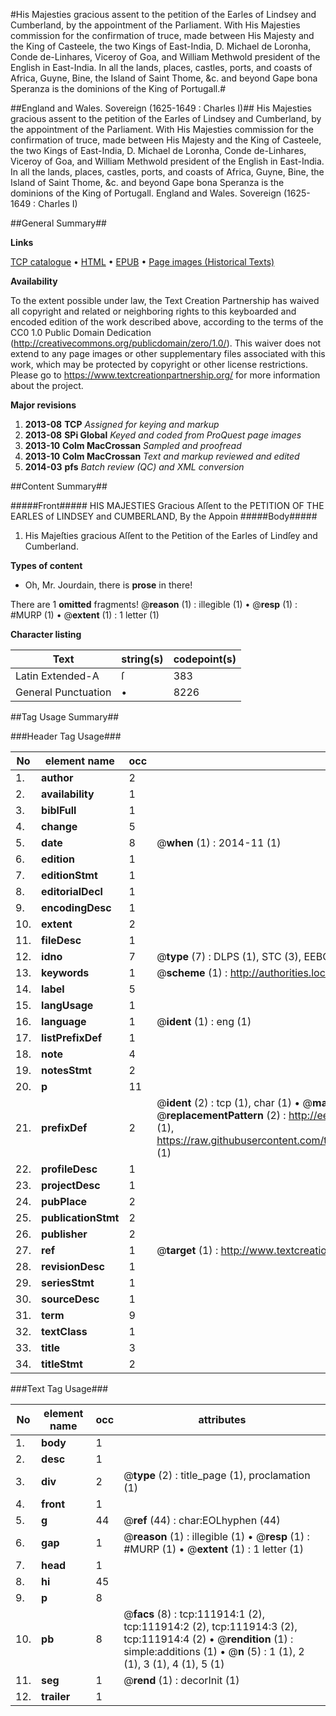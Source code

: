 #His Majesties gracious assent to the petition of the Earles of Lindsey and Cumberland, by the appointment of the Parliament. With His Majesties commission for the confirmation of truce, made between His Majesty and the King of Casteele, the two Kings of East-India, D. Michael de Loronha, Conde de-Linhares, Viceroy of Goa, and William Methwold president of the English in East-India. In all the lands, places, castles, ports, and coasts of Africa, Guyne, Bine, the Island of Saint Thome, &c. and beyond Gape bona Speranza is the dominions of the King of Portugall.#

##England and Wales. Sovereign (1625-1649 : Charles I)##
His Majesties gracious assent to the petition of the Earles of Lindsey and Cumberland, by the appointment of the Parliament. With His Majesties commission for the confirmation of truce, made between His Majesty and the King of Casteele, the two Kings of East-India, D. Michael de Loronha, Conde de-Linhares, Viceroy of Goa, and William Methwold president of the English in East-India. In all the lands, places, castles, ports, and coasts of Africa, Guyne, Bine, the Island of Saint Thome, &c. and beyond Gape bona Speranza is the dominions of the King of Portugall.
England and Wales. Sovereign (1625-1649 : Charles I)

##General Summary##

**Links**

[TCP catalogue](http://www.ota.ox.ac.uk/tcp/)  • 
[HTML](http://tei.it.ox.ac.uk/tcp/Texts-HTML/free/A78/A78796.html)  • 
[EPUB](http://tei.it.ox.ac.uk/tcp/Texts-EPUB/free/A78/A78796.epub) • 
[Page images (Historical Texts)](https://historicaltexts.jisc.ac.uk/eebo-99859815e)

**Availability**

To the extent possible under law, the Text Creation Partnership has waived all copyright and related or neighboring rights to this keyboarded and encoded edition of the work described above, according to the terms of the CC0 1.0 Public Domain Dedication (http://creativecommons.org/publicdomain/zero/1.0/). This waiver does not extend to any page images or other supplementary files associated with this work, which may be protected by copyright or other license restrictions. Please go to https://www.textcreationpartnership.org/ for more information about the project.

**Major revisions**

1. __2013-08__ __TCP__ *Assigned for keying and markup*
1. __2013-08__ __SPi Global__ *Keyed and coded from ProQuest page images*
1. __2013-10__ __Colm MacCrossan__ *Sampled and proofread*
1. __2013-10__ __Colm MacCrossan__ *Text and markup reviewed and edited*
1. __2014-03__ __pfs__ *Batch review (QC) and XML conversion*

##Content Summary##

#####Front#####
HIS MAJESTIES Gracious Aſſent to the PETITION OF THE EARLES of LINDSEY and CUMBERLAND, By the Appoin
#####Body#####

1. His Majeſties gracious Aſſent to the Petition of the Earles of Lindſey and Cumberland.

**Types of content**

  * Oh, Mr. Jourdain, there is **prose** in there!

There are 1 **omitted** fragments! 
 @__reason__ (1) : illegible (1)  •  @__resp__ (1) : #MURP (1)  •  @__extent__ (1) : 1 letter (1)

**Character listing**


|Text|string(s)|codepoint(s)|
|---|---|---|
|Latin Extended-A|ſ|383|
|General Punctuation|•|8226|

##Tag Usage Summary##

###Header Tag Usage###

|No|element name|occ|attributes|
|---|---|---|---|
|1.|__author__|2||
|2.|__availability__|1||
|3.|__biblFull__|1||
|4.|__change__|5||
|5.|__date__|8| @__when__ (1) : 2014-11 (1)|
|6.|__edition__|1||
|7.|__editionStmt__|1||
|8.|__editorialDecl__|1||
|9.|__encodingDesc__|1||
|10.|__extent__|2||
|11.|__fileDesc__|1||
|12.|__idno__|7| @__type__ (7) : DLPS (1), STC (3), EEBO-CITATION (1), PROQUEST (1), VID (1)|
|13.|__keywords__|1| @__scheme__ (1) : http://authorities.loc.gov/ (1)|
|14.|__label__|5||
|15.|__langUsage__|1||
|16.|__language__|1| @__ident__ (1) : eng (1)|
|17.|__listPrefixDef__|1||
|18.|__note__|4||
|19.|__notesStmt__|2||
|20.|__p__|11||
|21.|__prefixDef__|2| @__ident__ (2) : tcp (1), char (1)  •  @__matchPattern__ (2) : ([0-9\-]+):([0-9IVX]+) (1), (.+) (1)  •  @__replacementPattern__ (2) : http://eebo.chadwyck.com/downloadtiff?vid=$1&page=$2 (1), https://raw.githubusercontent.com/textcreationpartnership/Texts/master/tcpchars.xml#$1 (1)|
|22.|__profileDesc__|1||
|23.|__projectDesc__|1||
|24.|__pubPlace__|2||
|25.|__publicationStmt__|2||
|26.|__publisher__|2||
|27.|__ref__|1| @__target__ (1) : http://www.textcreationpartnership.org/docs/. (1)|
|28.|__revisionDesc__|1||
|29.|__seriesStmt__|1||
|30.|__sourceDesc__|1||
|31.|__term__|9||
|32.|__textClass__|1||
|33.|__title__|3||
|34.|__titleStmt__|2||


###Text Tag Usage###

|No|element name|occ|attributes|
|---|---|---|---|
|1.|__body__|1||
|2.|__desc__|1||
|3.|__div__|2| @__type__ (2) : title_page (1), proclamation (1)|
|4.|__front__|1||
|5.|__g__|44| @__ref__ (44) : char:EOLhyphen (44)|
|6.|__gap__|1| @__reason__ (1) : illegible (1)  •  @__resp__ (1) : #MURP (1)  •  @__extent__ (1) : 1 letter (1)|
|7.|__head__|1||
|8.|__hi__|45||
|9.|__p__|8||
|10.|__pb__|8| @__facs__ (8) : tcp:111914:1 (2), tcp:111914:2 (2), tcp:111914:3 (2), tcp:111914:4 (2)  •  @__rendition__ (1) : simple:additions (1)  •  @__n__ (5) : 1 (1), 2 (1), 3 (1), 4 (1), 5 (1)|
|11.|__seg__|1| @__rend__ (1) : decorInit (1)|
|12.|__trailer__|1||
